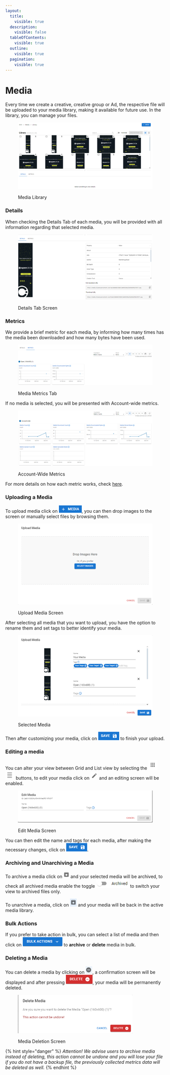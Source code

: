 ```yaml
---
layout:
  title:
    visible: true
  description:
    visible: false
  tableOfContents:
    visible: true
  outline:
    visible: true
  pagination:
    visible: true
---
```


# Media

Every time we create a creative, creative group or Ad, the respective file will be uploaded to your media library, making it available for future use. In the library, you can manage your files.

<figure><img src="../../.gitbook/assets/image (434).png" alt=""><figcaption><p>Media Library</p></figcaption></figure>

### Details

When checking the Details Tab of each media, you will be provided with all information regarding that selected media.

<figure><img src="../../.gitbook/assets/image (16) (4).png" alt=""><figcaption><p>Details Tab Screen</p></figcaption></figure>

### Metrics

We provide a brief metric for each media, by informing how many times has the media been downloaded and how many bytes have been used.

<figure><img src="../../.gitbook/assets/image (17) (4).png" alt=""><figcaption><p>Media Metrics Tab</p></figcaption></figure>

If no media is selected, you will be presented with Account-wide metrics.

<figure><img src="../../.gitbook/assets/image (19) (4).png" alt=""><figcaption><p>Account-Wide Metrics</p></figcaption></figure>

For more details on how each metric works, check [here](media-metrics.md).

### Uploading a Media

To upload media click on ![Upload Media](<../../.gitbook/assets/image (435).png>), you can then drop images to the screen or manually select files by browsing them.

<figure><img src="../../.gitbook/assets/image (1) (5).png" alt="" width="539"><figcaption><p>Upload Media Screen</p></figcaption></figure>

After selecting all media that you want to upload, you have the option to rename them and set tags to better identify your media.

<figure><img src="../../.gitbook/assets/image (2) (4).png" alt="" width="539"><figcaption><p>Selected Media</p></figcaption></figure>

Then after customizing your media, click on ![Save](<../../.gitbook/assets/image (436).png>) to finish your upload.

### Editing a media

You can alter your view between Grid and List view by selecting the <img src="../../.gitbook/assets/image (5) (4).png" alt="Grid View" data-size="line"> <img src="../../.gitbook/assets/image (6) (4).png" alt="List View" data-size="line"> buttons, to edit your media click on <img src="../../.gitbook/assets/image (7) (4).png" alt="" data-size="line"> and an editing screen will be enabled.

<figure><img src="../../.gitbook/assets/image (8) (4).png" alt=""><figcaption><p>Edit Media Screen</p></figcaption></figure>

You can then edit the name and tags for each media, after making the necessary changes, click on  ![Save](<../../.gitbook/assets/image (436).png>).

### Archiving and Unarchiving a Media

To archive a media click on <img src="../../.gitbook/assets/image (9) (4).png" alt="Archive" data-size="line"> and your selected media will be archived, to check all archived media enable the toggle <img src="../../.gitbook/assets/image (10) (4).png" alt="" data-size="line"> to switch your view to archived files only.

To unarchive a media, click on <img src="../../.gitbook/assets/image (11) (4).png" alt="Unarchive" data-size="line"> and your media will be back in the active media library.

### Bulk Actions

If you prefer to take action in bulk, you can select a list of media and then click on <img src="../../.gitbook/assets/image (15) (4).png" alt="Bulk Actions" data-size="line"> to **archive** or **delete** media in bulk.

### Deleting a Media

You can delete a media by clicking on <img src="../../.gitbook/assets/image (12) (4).png" alt="Delete" data-size="line">, a confirmation screen will be displayed and after pressing ![](<../../.gitbook/assets/image (14) (4).png>), your media will be permanently deleted.

<figure><img src="../../.gitbook/assets/image (13) (4).png" alt="" width="361"><figcaption><p>Media Deletion Screen</p></figcaption></figure>

{% hint style="danger" %}
_Attention! We advise users to archive media instead of deleting, this action cannot be undone and you will lose your file if you do not have a backup file, the previously collected metrics data will be deleted as well._
{% endhint %}
